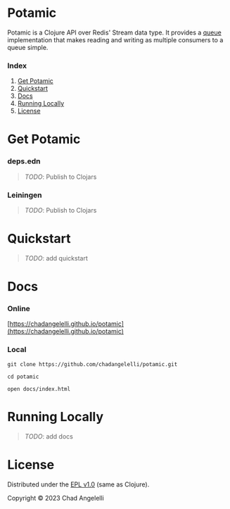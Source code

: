 # Potamic

Potamic is a Clojure API over Redis' Stream data type.
It provides a [queue](https://chadangelelli.github.io/potamic/potamic.queue.html) implementation that makes reading and writing as multiple consumers to a queue simple.

### Index

1. [Get Potamic](#get-potamic)
2. [Quickstart](#quickstart)
3. [Docs](#docs)
4. [Running Locally](#usage-locally)
5. [License](#license)

<a name="get-potamic"></a>
# Get Potamic

### deps.edn

> _TODO_: Publish to Clojars

### Leiningen

> _TODO_: Publish to Clojars

<a name="quickstart"></a>
# Quickstart

> _TODO_: add quickstart

<a name="docs"></a>
# Docs

### Online

[https://chadangelelli.github.io/potamic](https://chadangelelli.github.io/potamic)

### Local

```shell
git clone https://github.com/chadangelelli/potamic.git

cd potamic

open docs/index.html
```

<a name="running-locally"></a>
# Running Locally

> _TODO_: add docs

<a name="license"></a>
# License

Distributed under the [EPL v1.0](https://raw.githubusercontent.com/chadangelelli/potamic/main/LICENSE) (same as Clojure).

Copyright © 2023 Chad Angelelli
